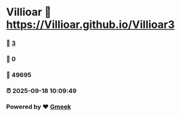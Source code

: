 # Villioar :link: https://Villioar.github.io/Villioar3 
### :page_facing_up: [3](https://Villioar.github.io/Villioar3/tag.html) 
### :speech_balloon: 0 
### :hibiscus: 49695 
### :alarm_clock: 2025-09-18 10:09:49 
### Powered by :heart: [Gmeek](https://github.com/Meekdai/Gmeek)
